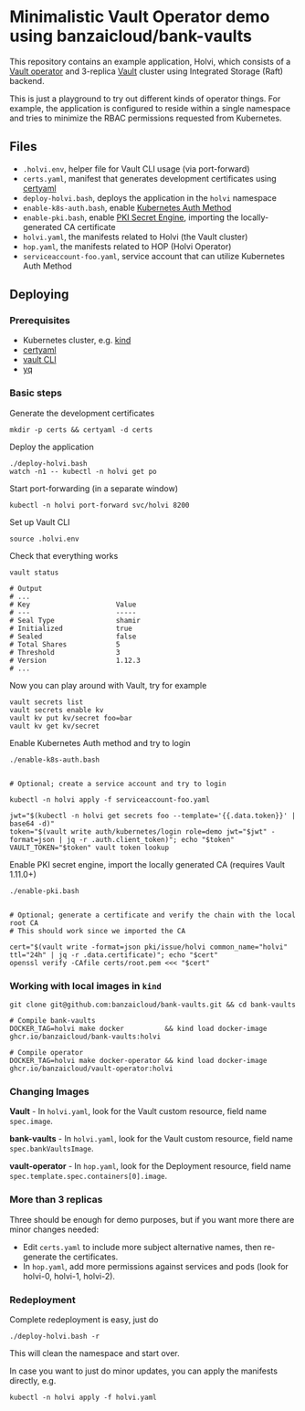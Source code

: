 # Minimalistic Vault Operator demo using banzaicloud/bank-vaults

This repository contains an example application, Holvi, which consists of a [Vault operator](https://github.com/banzaicloud/bank-vaults) and 3-replica [Vault](https://github.com/hashicorp/vault) cluster using Integrated Storage (Raft) backend.

This is just a playground to try out different kinds of operator things. For example, the application is configured to reside within a single namespace and tries to minimize the RBAC permissions requested from Kubernetes.

## Files

* `.holvi.env`, helper file for Vault CLI usage (via port-forward)
* `certs.yaml`, manifest that generates development certificates using [certyaml](https://github.com/tsaarni/certyaml)
* `deploy-holvi.bash`, deploys the application in the `holvi` namespace
* `enable-k8s-auth.bash`, enable [Kubernetes Auth Method](https://developer.hashicorp.com/vault/docs/auth/kubernetes)
* `enable-pki.bash`, enable [PKI Secret Engine](https://developer.hashicorp.com/vault/docs/secrets/pki), importing the locally-generated CA certificate
* `holvi.yaml`, the manifests related to Holvi (the Vault cluster)
* `hop.yaml`, the manifests related to HOP (Holvi Operator)
* `serviceaccount-foo.yaml`, service account that can utilize Kubernetes Auth Method

## Deploying

### Prerequisites

* Kubernetes cluster, e.g. [kind](https://kind.sigs.k8s.io/)
* [certyaml](https://github.com/tsaarni/certyaml)
* [vault CLI](https://developer.hashicorp.com/vault/downloads)
* [yq](https://github.com/mikefarah/yq)

### Basic steps

Generate the development certificates

    mkdir -p certs && certyaml -d certs

Deploy the application

    ./deploy-holvi.bash
    watch -n1 -- kubectl -n holvi get po

Start port-forwarding (in a separate window)

    kubectl -n holvi port-forward svc/holvi 8200

Set up Vault CLI

    source .holvi.env

Check that everything works

    vault status

    # Output
    # ...
    # Key                     Value
    # ---                     -----
    # Seal Type               shamir
    # Initialized             true
    # Sealed                  false
    # Total Shares            5
    # Threshold               3
    # Version                 1.12.3
    # ...

Now you can play around with Vault, try for example

    vault secrets list
    vault secrets enable kv
    vault kv put kv/secret foo=bar
    vault kv get kv/secret

Enable Kubernetes Auth method and try to login

    ./enable-k8s-auth.bash


    # Optional; create a service account and try to login

    kubectl -n holvi apply -f serviceaccount-foo.yaml

    jwt="$(kubectl -n holvi get secrets foo --template='{{.data.token}}' | base64 -d)"
    token="$(vault write auth/kubernetes/login role=demo jwt="$jwt" -format=json | jq -r .auth.client_token)"; echo "$token"
    VAULT_TOKEN="$token" vault token lookup

Enable PKI secret engine, import the locally generated CA (requires Vault 1.11.0+)

    ./enable-pki.bash


    # Optional; generate a certificate and verify the chain with the local root CA
    # This should work since we imported the CA

    cert="$(vault write -format=json pki/issue/holvi common_name="holvi" ttl="24h" | jq -r .data.certificate)"; echo "$cert"
    openssl verify -CAfile certs/root.pem <<< "$cert"


### Working with local images in `kind`

    git clone git@github.com:banzaicloud/bank-vaults.git && cd bank-vaults

    # Compile bank-vaults
    DOCKER_TAG=holvi make docker          && kind load docker-image ghcr.io/banzaicloud/bank-vaults:holvi

    # Compile operator
    DOCKER_TAG=holvi make docker-operator && kind load docker-image ghcr.io/banzaicloud/vault-operator:holvi


### Changing Images

**Vault** - In `holvi.yaml`, look for the Vault custom resource, field name `spec.image`.

**bank-vaults** - In `holvi.yaml`, look for the Vault custom resource, field name `spec.bankVaultsImage`.

**vault-operator** - In `hop.yaml`, look for the Deployment resource, field name `spec.template.spec.containers[0].image`.

### More than 3 replicas

Three should be enough for demo purposes, but if you want more there are minor changes needed:

- Edit `certs.yaml` to include more subject alternative names, then re-generate the certificates.
- In `hop.yaml`, add more permissions against services and pods (look for holvi-0, holvi-1, holvi-2).


### Redeployment

Complete redeployment is easy, just do

    ./deploy-holvi.bash -r

This will clean the namespace and start over.

In case you want to just do minor updates, you can apply the manifests directly, e.g.

    kubectl -n holvi apply -f holvi.yaml